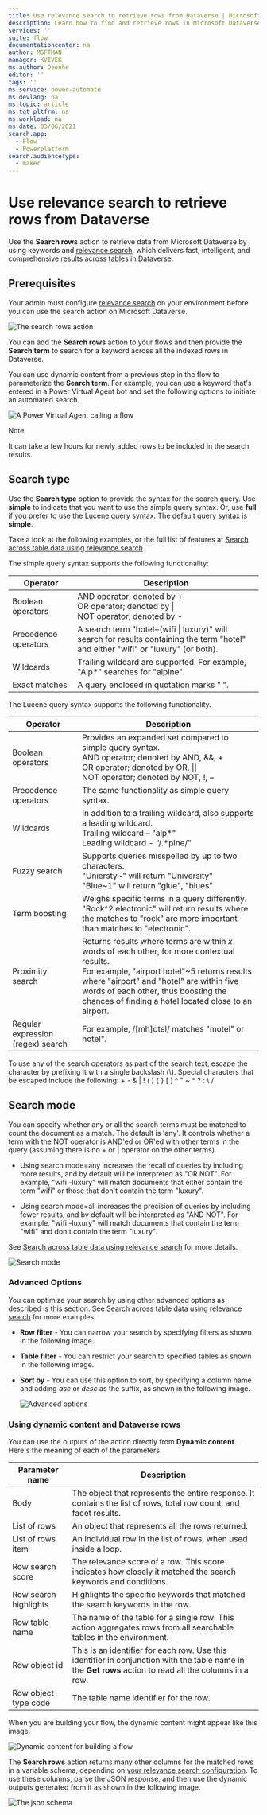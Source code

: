 ```yaml
---
title: Use relevance search to retrieve rows from Dataverse | Microsoft Docs
description: Learn how to find and retrieve rows in Microsoft Dataverse with flows. 
services: ''
suite: flow
documentationcenter: na
author: MSFTMAN
manager: KVIVEK
ms.author: Deonhe
editor: ''
tags: ''
ms.service: power-automate
ms.devlang: na
ms.topic: article
ms.tgt_pltfrm: na
ms.workload: na
ms.date: 03/06/2021
search.app: 
  - Flow
  - Powerplatform
search.audienceType: 
  - maker
---
```


# Use relevance search to retrieve rows from Dataverse

Use the **Search rows** action to retrieve data from Microsoft Dataverse by using keywords and [relevance search](https://docs.microsoft.com/power-platform/admin/configure-relevance-search-organization#what-is-relevance-search), which delivers fast, intelligent, and comprehensive results across tables in Dataverse.


## Prerequisites

Your admin must configure [relevance search](https://docs.microsoft.com/power-platform/admin/configure-relevance-search-organization) on your environment before you can use the search action on Microsoft Dataverse.

![The search rows action](../media/search-row/3f253e0b3de8d320be884b3f503ba33c.png)

You can add the **Search rows** action to your flows and then provide the **Search term** to search for a keyword across all the indexed rows in Dataverse. 

You can use dynamic content from a previous step in the flow to parameterize the **Search term**. For example, you can use a keyword that's entered in a Power Virtual Agent bot and set the following options to initiate an automated search. 

![A Power Virtual Agent calling a flow](../media/search-row/da5e692228bd41726bc5c1e03dc70b7c.png)


>[!NOTE]
>It can take a few hours for newly added rows to be included in the search results.


## Search type

Use the **Search type** option to provide the syntax for the search query. Use **simple** to indicate that you want to use the simple query syntax. Or, use **full** if you prefer to use the Lucene query syntax. The default query syntax is **simple**. 

Take a look at the following examples, or the full list of features at [Search across table data using relevance search](https://docs.microsoft.com/powerapps/developer/data-platform/webapi/relevance-search#searchmode-any--all-optional).

<!--Todo ![](../media/search-row/8d7cf1f6a3e6bfa4ea34c8c0e4938368.png) -->

The simple query syntax supports the following functionality:

Operator|Description
---------|-----------
Boolean operators| AND operator; denoted by + </br>OR operator; denoted by \|</br>NOT operator; denoted by -
| Precedence operators | A search term "hotel+(wifi \| luxury)" will search for results containing the term "hotel" and either "wifi" or "luxury" (or both). |
| Wildcards            | Trailing wildcard are supported. For example, "Alp\*" searches for "alpine".                                                        |
| Exact matches        | A query enclosed in quotation marks " ".                                                                                            |

The Lucene query syntax supports the following functionality.

Operator|Description
---------|-----------
Boolean operators| Provides an expanded set compared to simple query syntax. </br> AND operator; denoted by AND, &&, + </br>OR operator; denoted by OR, \|\|</br>NOT operator; denoted by NOT, !, –
| Precedence operators              | The same functionality as simple query syntax.                       |
| Wildcards                         | In addition to a trailing wildcard, also supports a leading wildcard.</br>Trailing wildcard – "alp*"</br>Leading wildcard - “/.*pine/”                                 |
| Fuzzy search                      | Supports queries misspelled by up to two characters. </br>"Uniersty~" will return "University"</br>"Blue~1" will return "glue", "blues"                                            |         |
| Term boosting                     | Weighs specific terms in a query differently. </br>"Rock\^2 electronic" will return results where the matches to "rock" are more important than matches to "electronic".                                            |
| Proximity search                  | Returns results where terms are within *x* words of each other, for more contextual results. </br>For example, "airport hotel"\~5 returns results where "airport" and "hotel" are within five words of each other, thus boosting the chances of finding a hotel located close to an airport.      |
| Regular expression (regex) search | For example, /[mh]otel/ matches "motel" or hotel".   |

To use any of the search operators as part of the search text, escape the character by prefixing it with a single backslash (\\). Special characters that
be escaped include the following: + - & \| ! ( ) { } [ ] \^ " \~ \* ? : \\
/

## Search mode

You can specify whether any or all the search terms must be matched to count the document as a match. The default is 'any'. It controls whether a term with the NOT operator is AND'ed or OR'ed with other terms in the query (assuming there is no + or \| operator on the other terms).

- Using search mode=any increases the recall of queries by including more results, and by default will be interpreted as "OR NOT". For example, "wifi -luxury" will match documents that either contain the term "wifi" or those that don't contain the term "luxury".

- Using search mode=all increases the precision of queries by including fewer results, and by default will be interpreted as "AND NOT". For example, "wifi -luxury" will match documents that contain the term "wifi" and don't contain the term "luxury".

See [Search across table data using relevance search](https://docs.microsoft.com/powerapps/developer/data-platform/webapi/relevance-search#searchtype-simple--full-optional) for more details.

![Search mode](../media/search-row/5cf2cbc541a35bf55d424e7c39da8f58.png)

### Advanced Options

You can optimize your search by using other advanced options as described is this section.
See [Search across table data using relevance search](https://docs.microsoft.com/powerapps/developer/data-platform/webapi/relevance-search#query-parameters) for more examples.

- **Row filter** -  You can narrow your search by specifying filters as shown in the following image.

- **Table filter** -  You can restrict your search to specified tables as shown in the following image.

- **Sort by** -  You can use this option to sort, by specifying a column name and adding *asc* or *desc* as the suffix, as shown in the following image.

    ![Advanced options](../media/search-row/21831a3d3abca6833ef5801956faa3de.png)

### Using dynamic content and Dataverse rows

You can use the outputs of the action directly from **Dynamic content**. Here's the meaning of each of the parameters.

Parameter name|Description
--------------|-----------
Body|The object that represents the entire response. It contains the list of rows, total row count, and facet results.
List of rows|An object that represents all the rows returned.
List of rows item|An individual row in the list of rows, when used inside a loop.
Row search score|The relevance score of a row. This score indicates how closely it matched the search keywords and conditions.
Row search highlights|Highlights the specific keywords that matched the search keywords in the row.
Row table name|The name of the table for a single row. This action aggregates rows from all searchable tables in the environment.
Row object id|This is an identifier for each row. Use this identifier in conjunction with the table name in the **Get rows** action to read all the columns in a row.
Row object type code|The table name identifier for the row.

When you are building your flow, the dynamic content might appear like this image.

![Dynamic content for building a flow](../media/search-row/76ba9f15dd4b08b4c051621de4ea1451.png)

The **Search rows** action returns many other columns for the matched rows in a variable schema, depending on [your relevance search configuration](https://docs.microsoft.com/power-platform/admin/configure-relevance-search-organization).
To use these columns, parse the JSON response, and then use the dynamic outputs generated from it as shown in the following image.

![The json schema](../media/search-row/ae83fc6dbb96a2300f3e9142bfc85586.png)
